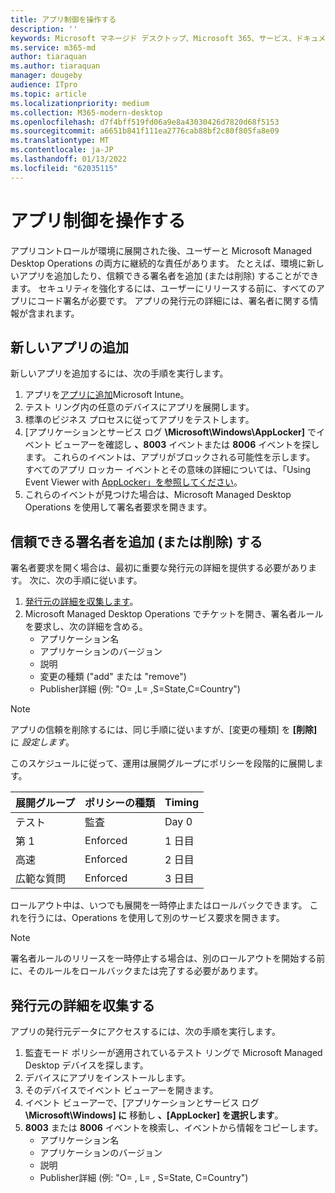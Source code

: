 ```yaml
---
title: アプリ制御を操作する
description: ''
keywords: Microsoft マネージド デスクトップ、Microsoft 365、サービス、ドキュメント
ms.service: m365-md
author: tiaraquan
ms.author: tiaraquan
manager: dougeby
audience: ITpro
ms.topic: article
ms.localizationpriority: medium
ms.collection: M365-modern-desktop
ms.openlocfilehash: d7f4bff519fd06a9e8a43030426d7820d68f5153
ms.sourcegitcommit: a6651b841f111ea2776cab88bf2c80f805fa8e09
ms.translationtype: MT
ms.contentlocale: ja-JP
ms.lasthandoff: 01/13/2022
ms.locfileid: "62035115"
---
```

# <a name="work-with-app-control"></a>アプリ制御を操作する

アプリコントロールが環境に展開された後、ユーザーと Microsoft Managed Desktop Operations の両方に継続的な責任があります。 たとえば、環境に新しいアプリを追加したり、信頼できる署名者を追加 (または削除) することができます。 セキュリティを強化するには、ユーザーにリリースする前に、すべてのアプリにコード署名が必要です。 アプリの発行元の詳細には、署名者に関する情報が含まれます。


## <a name="add-a-new-app"></a>新しいアプリの追加

新しいアプリを追加するには、次の手順を実行します。

1. アプリを[アプリに追加](/mem/intune/apps/apps-win32-app-management)Microsoft Intune。
2. テスト リング内の任意のデバイスにアプリを展開します。 
3. 標準のビジネス プロセスに従ってアプリをテストします。 
4. [アプリケーションとサービス ログ **\Microsoft\Windows\AppLocker]** でイベント ビューアーを確認し **、8003** イベントまたは **8006** イベントを探します。 これらのイベントは、アプリがブロックされる可能性を示します。 すべてのアプリ ロッカー イベントとその意味の詳細については、「Using Event Viewer with [AppLocker」を参照してください](/windows/security/threat-protection/windows-defender-application-control/applocker/using-event-viewer-with-applocker)。
5. これらのイベントが見つけた場合は、Microsoft Managed Desktop Operations を使用して署名者要求を開きます。

## <a name="add-or-remove-a-trusted-signer"></a>信頼できる署名者を追加 (または削除) する

署名者要求を開く場合は、最初に重要な発行元の詳細を提供する必要があります。 次に、次の手順に従います。

1. [発行元の詳細を収集します](#gather-publisher-details)。
2. Microsoft Managed Desktop Operations でチケットを開き、署名者ルールを要求し、次の詳細を含める。  
    - アプリケーション名 
    - アプリケーションのバージョン 
    - 説明 
    - 変更の種類 ("add" または "remove")  
    - Publisher詳細 (例: "O= <publisher name> ,L= <location> ,S=State,C=Country") 

> [!NOTE]
> アプリの信頼を削除するには、同じ手順に従いますが、[変更の種類] を **[削除]** に *設定します*。

このスケジュールに従って、運用は展開グループにポリシーを段階的に展開します。


|展開グループ  |ポリシーの種類  |Timing  |
|---------|---------|---------|
|テスト     |  監査       |  Day 0       |
|第 1     | Enforced        | 1 日目        |
|高速     | Enforced        |  2 日目       |
|広範な質問     | Enforced        |  3 日目       |


ロールアウト中は、いつでも展開を一時停止またはロールバックできます。 これを行うには、Operations を使用して別のサービス要求を開きます。

> [!NOTE]
> 署名者ルールのリリースを一時停止する場合は、別のロールアウトを開始する前に、そのルールをロールバックまたは完了する必要があります。

## <a name="gather-publisher-details"></a>発行元の詳細を収集する

アプリの発行元データにアクセスするには、次の手順を実行します。

1. 監査モード ポリシーが適用されているテスト リングで Microsoft Managed Desktop デバイスを探します。 
2. デバイスにアプリをインストールします。
3. そのデバイスでイベント ビューアーを開きます。 
4. イベント ビューアーで、[アプリケーションとサービス ログ **\Microsoft\Windows] に** 移動し **、[AppLocker] を選択します**。 
5. **8003** または **8006** イベントを検索し、イベントから情報をコピーします。 
    - アプリケーション名 
    - アプリケーションのバージョン 
    - 説明 
    - Publisher詳細 (例: "O= <publisher name> , L= <location> , S=State, C=Country")